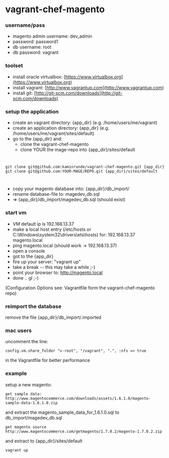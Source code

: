 # vagrant-chef-magento

### username/pass

* magento admin username: dev_admin
* password: password1
* db username: root
* db password: vagrant

### toolset
* install oracle virtualbox: [https://www.virtualbox.org](https://www.virtualbox.org)
* install vagrant: [http://www.vagrantup.com](http://www.vagrantup.com)
* install git: [http://git-scm.com/downloads](http://git-scm.com/downloads)

### setup the application
* create an vagrant directory: {app_dir} (e.g. /home/users/me/vagrant)
* create an application directory: {app_dir} (e.g. /home/users/me/vagrant/sites/default)
* go to the {app_dir} and:
	* clone the vagrant-chef-magento
	* clone YOUR the mage-repo into {app_dir}/sites/default

# 
	git clone git@github.com:kaminrunde/vagrant-chef-magento.git {app_dir}
	git clone git@github.com:YOUR-MAGE/REPO.git {app_dir}/sites/default

# 
* copy your magento database into: {app_dir}/db_import/
* rename database-file to: magedev_db.sql
* => {app_dir}/db_import/magedev_db.sql (should exist)
				
### start vm
 - VM default ip is 192.168.13.37
 - make a local host entry (/etc/hosts or C:\Windows\system32\drivers\ets\hosts) for: 192.168.13.37 magento.local
 - ping magento.local (should work -> 192.168.13.37)
 - open a console
 - got to the {app_dir}
 - fire up your server: "vagrant up"
 - take a break -- this may take a while ;-)
 - point your browser to: http://magento.local
 - done .. gl ;-) 
 
 (Configuration Options see: Vagrantfile form the vagrant-chef-magento repo)
 
### reimport the database
remove the file {app_dir}/db_import/.imported

### mac users
uncomment the line:

	config.vm.share_folder "v-root", "/vagrant", ".", :nfs => true
 
 in the Vagrantfile for better performance
 
### example

setup a new magento:

	get sample data: http://www.magentocommerce.com/downloads/assets/1.6.1.0/magento-sample-data-1.6.1.0.zip

and extract the magento_sample_data_for_1.6.1.0.sql to db_import/magedev_db.sql

	get magento source http://www.magentocommerce.com/getmagento/1.7.0.2/magento-1.7.0.2.zip
	
and extract to {app_dir}/sites/default

	vagrant up
 
 
 
	


	

